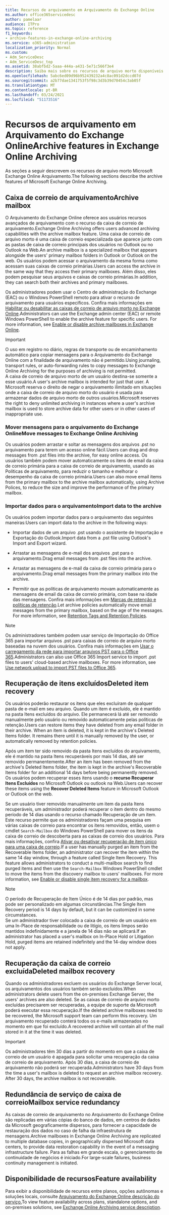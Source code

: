 ```yaml
---
title: Recursos de arquivamento em Arquivamento do Exchange Online
ms.author: office365servicedesc
author: pamelaar
audience: ITPro
ms.topic: reference
f1_keywords:
- archive-features-in-exchange-online-archiving
ms.service: o365-administration
localization_priority: Normal
ms.custom:
- Adm_ServiceDesc
- Adm_ServiceDesc_top
ms.assetid: 38abfbd2-5aaa-444a-a431-5e71c566f3e4
description: Saiba mais sobre os recursos de arquivo morto disponíveis Microsoft Exchange Online Arquivamento.
ms.openlocfilehash: 5abc6ed09d96b952439232a4c8ac091d2dccd07d
ms.sourcegitcommit: a2b77dae1341753f5f98c3d3b39d70454c3ab05f
ms.translationtype: MT
ms.contentlocale: pt-BR
ms.lasthandoff: 03/24/2021
ms.locfileid: "51173516"
---
```

# <a name="archive-features-in-exchange-online-archiving"></a><span data-ttu-id="5dbe2-103">Recursos de arquivamento em Arquivamento do Exchange Online</span><span class="sxs-lookup"><span data-stu-id="5dbe2-103">Archive features in Exchange Online Archiving</span></span>

<span data-ttu-id="5dbe2-104">As seções a seguir descrevem os recursos de arquivo morto Microsoft Exchange Online Arquivamento.</span><span class="sxs-lookup"><span data-stu-id="5dbe2-104">The following sections describe the archive features of Microsoft Exchange Online Archiving.</span></span>
  
## <a name="archive-mailbox"></a><span data-ttu-id="5dbe2-105">Caixa de correio de arquivamento</span><span class="sxs-lookup"><span data-stu-id="5dbe2-105">Archive mailbox</span></span>

<span data-ttu-id="5dbe2-106">O Arquivamento do Exchange Online oferece aos usuários recursos avançados de arquivamento com o recurso da caixa de correio de arquivamento.</span><span class="sxs-lookup"><span data-stu-id="5dbe2-106">Exchange Online Archiving offers users advanced archiving capabilities with the archive mailbox feature.</span></span> <span data-ttu-id="5dbe2-107">Uma caixa de correio de arquivo morto é uma caixa de correio especializada que aparece junto com as pastas de caixa de correio principais dos usuários no Outlook ou no Outlook na Web.</span><span class="sxs-lookup"><span data-stu-id="5dbe2-107">An archive mailbox is a specialized mailbox that appears alongside the users' primary mailbox folders in Outlook or Outlook on the web.</span></span> <span data-ttu-id="5dbe2-108">Os usuários podem acessar o arquivamento da mesma forma como acessam suas caixas de correio primárias.</span><span class="sxs-lookup"><span data-stu-id="5dbe2-108">Users can access the archive in the same way that they access their primary mailboxes.</span></span> <span data-ttu-id="5dbe2-109">Além disso, eles podem pesquisar seus arquivos e caixas de correio primárias.</span><span class="sxs-lookup"><span data-stu-id="5dbe2-109">In addition, they can search both their archives and primary mailboxes.</span></span>
  
<span data-ttu-id="5dbe2-p102">Os administradores podem usar o Centro de administração do Exchange (EAC) ou o Windows PowerShell remoto para ativar o recurso de arquivamento para usuários específicos. Confira mais informações em [Habilitar ou desabilitar as caixas de correio de arquivo morto no Exchange Online](/office365/securitycompliance/enable-archive-mailboxes).</span><span class="sxs-lookup"><span data-stu-id="5dbe2-p102">Administrators can use the Exchange admin center (EAC) or remote Windows PowerShell to enable the archive feature for specific users. For more information, see [Enable or disable archive mailboxes in Exchange Online](/office365/securitycompliance/enable-archive-mailboxes).</span></span>
  
> [!IMPORTANT]
>  <span data-ttu-id="5dbe2-112">O uso em registro no diário, regras de transporte ou de encaminhamento automático para copiar mensagens para o Arquivamento do Exchange Online com a finalidade de arquivamento não é permitido.</span><span class="sxs-lookup"><span data-stu-id="5dbe2-112">Using journaling, transport rules, or auto-forwarding rules to copy messages to Exchange Online Archiving for the purposes of archiving is not permitted.</span></span> <br/>
>  <span data-ttu-id="5dbe2-113">A caixa de correio de arquivo morto de um usuário destina-se somente a esse usuário.</span><span class="sxs-lookup"><span data-stu-id="5dbe2-113">A user's archive mailbox is intended for just that user.</span></span> <span data-ttu-id="5dbe2-114">A Microsoft reserva o direito de negar o arquivamento ilimitado em situações onde a caixa de correio de arquivo morto do usuário é usada para armazenar dados de arquivo morto de outros usuários.</span><span class="sxs-lookup"><span data-stu-id="5dbe2-114">Microsoft reserves the right to deny unlimited archiving in instances where a user's archive mailbox is used to store archive data for other users or in other cases of inappropriate use.</span></span>
  
### <a name="move-messages-to-exchange-online-archiving"></a><span data-ttu-id="5dbe2-115">Mover mensagens para o arquivamento do Exchange Online</span><span class="sxs-lookup"><span data-stu-id="5dbe2-115">Move messages to Exchange Online Archiving</span></span>

<span data-ttu-id="5dbe2-116">Os usuários podem arrastar e soltar as mensagens dos arquivos .pst no arquivamento para terem um acesso online fácil.</span><span class="sxs-lookup"><span data-stu-id="5dbe2-116">Users can drag and drop messages from .pst files into the archive, for easy online access.</span></span> <span data-ttu-id="5dbe2-117">Os usuários também podem mover automaticamente os itens de email da caixa de correio primária para a caixa de correio de arquivamento, usando as Políticas de arquivamento, para reduzir o tamanho e melhorar o desempenho da caixa de correio primária.</span><span class="sxs-lookup"><span data-stu-id="5dbe2-117">Users can also move email items from the primary mailbox to the archive mailbox automatically, using Archive Polices, to reduce the size and improve the performance of the primary mailbox.</span></span> 
  
### <a name="import-data-to-the-archive"></a><span data-ttu-id="5dbe2-118">Importar dados para o arquivamento</span><span class="sxs-lookup"><span data-stu-id="5dbe2-118">Import data to the archive</span></span>

<span data-ttu-id="5dbe2-119">Os usuários podem importar dados para o arquivamento das seguintes maneiras:</span><span class="sxs-lookup"><span data-stu-id="5dbe2-119">Users can import data to the archive in the following ways:</span></span>
  
- <span data-ttu-id="5dbe2-120">Importar dados de um arquivo .pst usando o assistente de Importação e Exportação do Outlook.</span><span class="sxs-lookup"><span data-stu-id="5dbe2-120">Import data from a .pst file using Outlook's Import and Export wizard.</span></span>
    
- <span data-ttu-id="5dbe2-121">Arrastar as mensagens de e-mail dos arquivos .pst para o arquivamento.</span><span class="sxs-lookup"><span data-stu-id="5dbe2-121">Drag email messages from .pst files into the archive.</span></span>
    
- <span data-ttu-id="5dbe2-122">Arrastar as mensagens de e-mail da caixa de correio primária para o arquivamento.</span><span class="sxs-lookup"><span data-stu-id="5dbe2-122">Drag email messages from the primary mailbox into the archive.</span></span>
    
- <span data-ttu-id="5dbe2-p106">Permitir que as políticas de arquivamento movam automaticamente as mensagens de email da caixa de correio primária, com base na idade das mensagens. Confira mais informações em [Marcas de retenção e políticas de retenção](/Exchange/policy-and-compliance/mrm/retention-tags-and-retention-policies).</span><span class="sxs-lookup"><span data-stu-id="5dbe2-p106">Let archive policies automatically move email messages from the primary mailbox, based on the age of the messages. For more information, see [Retention Tags and Retention Policies](/Exchange/policy-and-compliance/mrm/retention-tags-and-retention-policies).</span></span>
    
> [!NOTE]
> <span data-ttu-id="5dbe2-p107">Os administradores também podem usar serviço de Importação do Office 365 para importar arquivos .pst para caixas de correio de arquivo morto baseadas na nuvem dos usuários. Confira mais informações em [Usar o carregamento da rede para importar arquivos PST para o Office 365](/office365/securitycompliance/use-network-upload-to-import-pst-files).</span><span class="sxs-lookup"><span data-stu-id="5dbe2-p107">Administrators can also use Office 365 Import service to import .pst files to users' cloud-based archive mailboxes. For more information, see [Use network upload to import PST files to Office 365](/office365/securitycompliance/use-network-upload-to-import-pst-files).</span></span> 
  
## <a name="deleted-item-recovery"></a><span data-ttu-id="5dbe2-127">Recuperação de itens excluídos</span><span class="sxs-lookup"><span data-stu-id="5dbe2-127">Deleted item recovery</span></span>

<span data-ttu-id="5dbe2-p108">Os usuários poderão restaurar os itens que eles excluíram de qualquer pasta de e-mail em seu arquivo. Quando um item é excluído, ele é mantido na pasta Itens excluídos do arquivo. Ele permanecerá lá até ser removido manualmente pelo usuário ou removido automaticamente pelas políticas de retenção.</span><span class="sxs-lookup"><span data-stu-id="5dbe2-p108">Users can restore items they have deleted from any email folder in their archive. When an item is deleted, it is kept in the archive's Deleted Items folder. It remains there until it is manually removed by the user, or automatically removed by retention policies.</span></span>
  
<span data-ttu-id="5dbe2-131">Após um item ter sido removido da pasta Itens excluídos do arquivamento, ele é mantido na pasta Itens recuperáveis por mais 14 dias, até ser removido permanentemente.</span><span class="sxs-lookup"><span data-stu-id="5dbe2-131">After an item has been removed from the archive's Deleted Items folder, the item is kept in the archive's Recoverable Items folder for an additional 14 days before being permanently removed.</span></span> <span data-ttu-id="5dbe2-132">Os usuários podem recuperar esses itens usando o **recurso Recuperar Itens Excluídos** no Microsoft Outlook ou outlook na Web.</span><span class="sxs-lookup"><span data-stu-id="5dbe2-132">Users can recover these items using the **Recover Deleted Items** feature in Microsoft Outlook or Outlook on the web.</span></span> 
  
<span data-ttu-id="5dbe2-p110">Se um usuário tiver removido manualmente um item da pasta Itens recuperáveis, um administrador poderá recuperar o item dentro do mesmo período de 14 dias usando o recurso chamado Recuperação de um item. Este recurso permite que os administradores façam uma pesquisa em várias caixas de correio para encontrar os itens removidos, então, usem o cmdlet  `Search-Mailbox` do Windows PowerShell para mover os itens da caixa de correio de descoberta para as caixas de correio dos usuários. Para mais informações, confira [Ativar ou desativar recuperação de item único para uma caixa de correio](/office365/securitycompliance/use-network-upload-to-import-pst-files).</span><span class="sxs-lookup"><span data-stu-id="5dbe2-p110">If a user has manually purged an item from the Recoverable Items folder, an administrator can recover the item within the same 14 day window, through a feature called Single Item Recovery. This feature allows administrators to conduct a multi-mailbox search to find purged items and then use the  `Search-Mailbox` Windows PowerShell cmdlet to move the items from the discovery mailbox to users' mailboxes. For more information, see [Enable or disable single item recovery for a mailbox](/office365/securitycompliance/use-network-upload-to-import-pst-files).</span></span>
  
> [!NOTE]
>  <span data-ttu-id="5dbe2-136">O período de Recuperação de Item Único é de 14 dias por padrão, mas pode ser personalizado em algumas circunstâncias.</span><span class="sxs-lookup"><span data-stu-id="5dbe2-136">The Single Item Recovery period is 14 days by default, but it can be customized in some circumstances.</span></span> <br/>
>  <span data-ttu-id="5dbe2-137">Se um administrador tiver colocado a caixa de correio de um usuário em uma In-Place de responsabilidade ou de litígio, os itens limpos serão mantidos indefinidamente e a janela de 14 dias não se aplicará.</span><span class="sxs-lookup"><span data-stu-id="5dbe2-137">If an administrator has placed a user's mailbox on In-Place Hold or Litigation Hold, purged items are retained indefinitely and the 14-day window does not apply.</span></span> 
  
## <a name="deleted-mailbox-recovery"></a><span data-ttu-id="5dbe2-138">Recuperação da caixa de correio excluída</span><span class="sxs-lookup"><span data-stu-id="5dbe2-138">Deleted mailbox recovery</span></span>

<span data-ttu-id="5dbe2-139">Quando os administradores excluem os usuários do Exchange Server local, os arquivamentos dos usuários também serão excluídos.</span><span class="sxs-lookup"><span data-stu-id="5dbe2-139">When administrators delete users from the on-premises Exchange Server, the users' archives are also deleted.</span></span> <span data-ttu-id="5dbe2-140">Se as caixas de correio de arquivo morto excluídas precisarem ser recuperadas, a equipe de suporte da Microsoft poderá executar essa recuperação.</span><span class="sxs-lookup"><span data-stu-id="5dbe2-140">If the deleted archive mailboxes need to be recovered, the Microsoft support team can perform this recovery.</span></span> <span data-ttu-id="5dbe2-141">Um arquivamento recuperado conterá todos os e-mails armazenados no momento em que foi excluído.</span><span class="sxs-lookup"><span data-stu-id="5dbe2-141">A recovered archive will contain all of the mail stored in it at the time it was deleted.</span></span>
  
> [!IMPORTANT]
> <span data-ttu-id="5dbe2-p113">Os administradores têm 30 dias a partir do momento em que a caixa de correio de um usuário é apagada para solicitar uma recuperação da caixa de correio de arquivamento. Após 30 dias, a caixa de correio de arquivamento não poderá ser recuperada.</span><span class="sxs-lookup"><span data-stu-id="5dbe2-p113">Administrators have 30 days from the time a user's mailbox is deleted to request an archive mailbox recovery. After 30 days, the archive mailbox is not recoverable.</span></span> 
  
## <a name="mailbox-service-redundancy"></a><span data-ttu-id="5dbe2-144">Redundância de serviço de caixa de correio</span><span class="sxs-lookup"><span data-stu-id="5dbe2-144">Mailbox service redundancy</span></span>

<span data-ttu-id="5dbe2-145">As caixas de correio de arquivamento no Arquivamento do Exchange Online são replicadas em várias cópias do banco de dados, em centros de dados da Microsoft geograficamente dispersos, para fornecer a capacidade de restauração dos dados no caso de falha da infraestrutura de mensagens.</span><span class="sxs-lookup"><span data-stu-id="5dbe2-145">Archive mailboxes in Exchange Online Archiving are replicated to multiple database copies, in geographically dispersed Microsoft data centers, to provide data restoration capability in the event of a messaging infrastructure failure.</span></span> <span data-ttu-id="5dbe2-146">Para as falhas em grande escala, o gerenciamento de continuidade de negócios é iniciado.</span><span class="sxs-lookup"><span data-stu-id="5dbe2-146">For large-scale failures, business continuity management is initiated.</span></span> 
  
## <a name="feature-availability"></a><span data-ttu-id="5dbe2-147">Disponibilidade de recursos</span><span class="sxs-lookup"><span data-stu-id="5dbe2-147">Feature availability</span></span>

<span data-ttu-id="5dbe2-148">Para exibir a disponibilidade de recursos entre planos, opções autônomas e soluções locais, consulte [Arquivamento do Exchange Online descrição do serviço.](exchange-online-archiving-service-description.md)</span><span class="sxs-lookup"><span data-stu-id="5dbe2-148">To view feature availability across plans, standalone options, and on-premises solutions, see [Exchange Online Archiving service description](exchange-online-archiving-service-description.md).</span></span>
